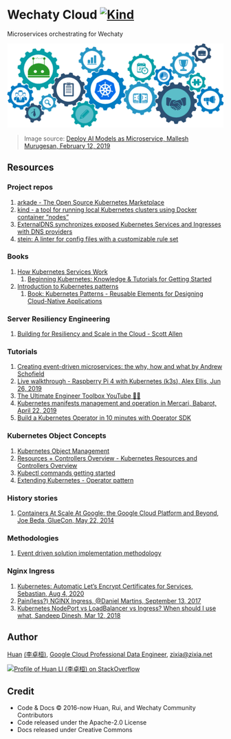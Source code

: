 # Wechaty Cloud [![Kind](https://github.com/wechaty/cloud/actions/workflows/kind.yml/badge.svg)](https://github.com/Chatie/cloud/actions/workflows/kind.yml)

Microservices orchestrating for Wechaty

![Wechaty Cloud](docs/images/wechaty-cloud.png)

> Image source: [Deploy AI Models as Microservice, Mallesh Murugesan, February 12, 2019](https://abeyon.com/deploy-ai-models-as-microservice/)

## Resources

### Project repos

1. [arkade - The Open Source Kubernetes Marketplace](https://github.com/alexellis/arkade)
1. [kind - a tool for running local Kubernetes clusters using Docker container “nodes”](https://kind.sigs.k8s.io/)
1. [ExternalDNS synchronizes exposed Kubernetes Services and Ingresses with DNS providers](https://github.com/kubernetes-sigs/external-dns)
1. [stein: A linter for config files with a customizable rule set](https://github.com/b4b4r07/stein)

### Books

1. [How Kubernetes Services Work](https://www.bmc.com/blogs/kubernetes-services/)
    1. [Beginning Kubernetes: Knowledge & Tutorials for Getting Started](https://www.bmc.com/forms/beginning-kubernetes-ebook.html)
1. [Introduction to Kubernetes patterns](https://www.redhat.com/en/topics/cloud-native-apps/introduction-to-kubernetes-patterns)
    1. [Book: Kubernetes Patterns - Reusable Elements for Designing Cloud-Native Applications](https://k8spatterns.io/)

### Server Resiliency Engineering

1. [Building for Resiliency and Scale in the Cloud - Scott Allen](https://www.youtube.com/watch?v=SFLu6jZWXGs)

### Tutorials

1. [Creating event-driven microservices: the why, how and what by Andrew Schofield](https://www.youtube.com/watch?v=ksRCq0BJef8)
1. [Live walkthrough - Raspberry Pi 4 with Kubernetes (k3s), Alex Ellis, Jun 26, 2019](https://www.youtube.com/watch?v=DjpVtNjiXSU)
1. [The Ultimate Engineer Toolbox YouTube 🔨🔧](https://github.com/marcel-dempers/docker-development-youtube-series)
1. [Kubernetes manifests management and operation in Mercari, Babarot, April 22, 2019](https://speakerdeck.com/b4b4r07/kubernetes-manifests-management-and-operation-in-mercari)
1. [Build a Kubernetes Operator in 10 minutes with Operator SDK](https://opensource.com/article/20/3/kubernetes-operator-sdk)

### Kubernetes Object Concepts

1. [Kubernetes Object Management](https://kubernetes.io/docs/concepts/overview/working-with-objects/object-management/)
1. [Resources + Controllers Overview - Kubernetes Resources and Controllers Overview](https://kubectl.docs.kubernetes.io/guides/introduction/resources_controllers/)
1. [Kubectl commands getting started](https://kubernetes.io/docs/reference/generated/kubectl/kubectl-commands)
1. [Extending Kubernetes - Operator pattern](https://kubernetes.io/docs/concepts/extend-kubernetes/operator/)

### History stories

1. [Containers At Scale At Google: the Google Cloud Platform and Beyond, Joe Beda, GlueCon, May 22, 2014](https://speakerdeck.com/jbeda/containers-at-scale)

### Methodologies

1. [Event driven solution implementation methodology](https://ibm-cloud-architecture.github.io/refarch-eda/methodology/event-storming/)

### Nginx Ingress

1. [Kubernetes: Automatic Let’s Encrypt Certificates for Services, Sebastian, Aug 4, 2020](https://admantium.medium.com/kubernetes-automatic-lets-encrypt-certificates-for-services-2a5f4aa7f886)
1. [Pain(less?) NGINX Ingress, @Daniel Martins, September 13, 2017](https://danielfm.me/post/painless-nginx-ingress/)
1. [Kubernetes NodePort vs LoadBalancer vs Ingress? When should I use what, Sandeep Dinesh, Mar 12, 2018](https://medium.com/google-cloud/kubernetes-nodeport-vs-loadbalancer-vs-ingress-when-should-i-use-what-922f010849e0)

## Author

[Huan](https://github.com/huan) [(李卓桓)](http://linkedin.com/in/zixia), [Google Cloud Professional Data Engineer](https://www.credential.net/d64187a5-55c9-45f5-850f-a46703a82cef), zixia@zixia.net

[![Profile of Huan LI (李卓桓) on StackOverflow](https://stackoverflow.com/users/flair/1123955.png)](https://stackoverflow.com/users/1123955/huan)

## Credit

- Code & Docs © 2016-now Huan, Rui, and Wechaty Community Contributors
- Code released under the Apache-2.0 License
- Docs released under Creative Commons
